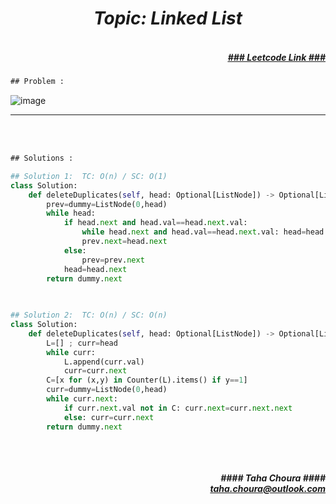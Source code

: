 <h1 align="center";"><em> Topic: Linked List</em></h1>
<h5 align="right"> <br/><a align="right" width="80" href="https://leetcode.com/problems/remove-duplicates-from-sorted-list-ii/" target="_blank"><ins>### Leetcode Link ###</ins></a></h5>     
                                                                                                                                 
```diff
## Problem : 
```
                                                                                                                    
![image](https://user-images.githubusercontent.com/11164303/170019581-d5df3232-8c55-4e1a-8cd1-0b15f8efc81d.png)




-------                    

<br/><br/>
 
```diff
## Solutions :
```                      
                         
```python
## Solution 1:  TC: O(n) / SC: O(1)    
class Solution:
    def deleteDuplicates(self, head: Optional[ListNode]) -> Optional[ListNode]:
        prev=dummy=ListNode(0,head)
        while head:
            if head.next and head.val==head.next.val:
                while head.next and head.val==head.next.val: head=head.next
                prev.next=head.next 
            else:
                prev=prev.next 
            head=head.next
        return dummy.next
                                                                                                                           

                                                                                                                           
## Solution 2:  TC: O(n) / SC: O(n)
class Solution:
    def deleteDuplicates(self, head: Optional[ListNode]) -> Optional[ListNode]:
        L=[] ; curr=head
        while curr:
            L.append(curr.val)
            curr=curr.next
        C=[x for (x,y) in Counter(L).items() if y==1]
        curr=dummy=ListNode(0,head)
        while curr.next:
            if curr.next.val not in C: curr.next=curr.next.next
            else: curr=curr.next
        return dummy.next
                                                                                                                         
```
<br/>            
<h5 align="right" margin-right:12px>#### Taha Choura ####<br/><a align="right" width="70" href="#">taha.choura@outlook.com</a></h5> 
